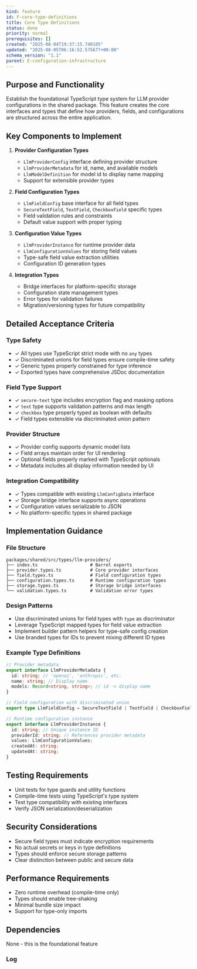 ```yaml
---
kind: feature
id: F-core-type-definitions
title: Core Type Definitions
status: done
priority: normal
prerequisites: []
created: "2025-08-04T19:37:15.740105"
updated: "2025-08-05T06:16:52.575677+00:00"
schema_version: "1.1"
parent: E-configuration-infrastructure
---
```


## Purpose and Functionality

Establish the foundational TypeScript type system for LLM provider configurations in the shared package. This feature creates the core interfaces and types that define how providers, fields, and configurations are structured across the entire application.

## Key Components to Implement

1. **Provider Configuration Types**
   - `LlmProviderConfig` interface defining provider structure
   - `LlmProviderMetadata` for id, name, and available models
   - `LlmModelDefinition` for model id to display name mapping
   - Support for extensible provider types

2. **Field Configuration Types**
   - `LlmFieldConfig` base interface for all field types
   - `SecureTextField`, `TextField`, `CheckboxField` specific types
   - Field validation rules and constraints
   - Default value support with proper typing

3. **Configuration Value Types**
   - `LlmProviderInstance` for runtime provider data
   - `LlmConfigurationValues` for storing field values
   - Type-safe field value extraction utilities
   - Configuration ID generation types

4. **Integration Types**
   - Bridge interfaces for platform-specific storage
   - Configuration state management types
   - Error types for validation failures
   - Migration/versioning types for future compatibility

## Detailed Acceptance Criteria

### Type Safety

- ✓ All types use TypeScript strict mode with no `any` types
- ✓ Discriminated unions for field types ensure compile-time safety
- ✓ Generic types properly constrained for type inference
- ✓ Exported types have comprehensive JSDoc documentation

### Field Type Support

- ✓ `secure-text` type includes encryption flag and masking options
- ✓ `text` type supports validation patterns and max length
- ✓ `checkbox` type properly typed as boolean with defaults
- ✓ Field types extensible via discriminated union pattern

### Provider Structure

- ✓ Provider config supports dynamic model lists
- ✓ Field arrays maintain order for UI rendering
- ✓ Optional fields properly marked with TypeScript optionals
- ✓ Metadata includes all display information needed by UI

### Integration Compatibility

- ✓ Types compatible with existing `LlmConfigData` interface
- ✓ Storage bridge interface supports async operations
- ✓ Configuration values serializable to JSON
- ✓ No platform-specific types in shared package

## Implementation Guidance

### File Structure

```
packages/shared/src/types/llm-providers/
├── index.ts                    # Barrel exports
├── provider.types.ts           # Core provider interfaces
├── field.types.ts              # Field configuration types
├── configuration.types.ts      # Runtime configuration types
├── storage.types.ts            # Storage bridge interfaces
└── validation.types.ts         # Validation error types
```

### Design Patterns

- Use discriminated unions for field types with `type` as discriminator
- Leverage TypeScript mapped types for field value extraction
- Implement builder pattern helpers for type-safe config creation
- Use branded types for IDs to prevent mixing different ID types

### Example Type Definitions

```typescript
// Provider metadata
export interface LlmProviderMetadata {
  id: string; // 'openai', 'anthropic', etc.
  name: string; // Display name
  models: Record<string, string>; // id -> display name
}

// Field configuration with discriminated union
export type LlmFieldConfig = SecureTextField | TextField | CheckboxField;

// Runtime configuration instance
export interface LlmProviderInstance {
  id: string; // Unique instance ID
  providerId: string; // References provider metadata
  values: LlmConfigurationValues;
  createdAt: string;
  updatedAt: string;
}
```

## Testing Requirements

- Unit tests for type guards and utility functions
- Compile-time tests using TypeScript's type system
- Test type compatibility with existing interfaces
- Verify JSON serialization/deserialization

## Security Considerations

- Secure field types must indicate encryption requirements
- No actual secrets or keys in type definitions
- Types should enforce secure storage patterns
- Clear distinction between public and secure data

## Performance Requirements

- Zero runtime overhead (compile-time only)
- Types should enable tree-shaking
- Minimal bundle size impact
- Support for type-only imports

## Dependencies

None - this is the foundational feature

### Log
